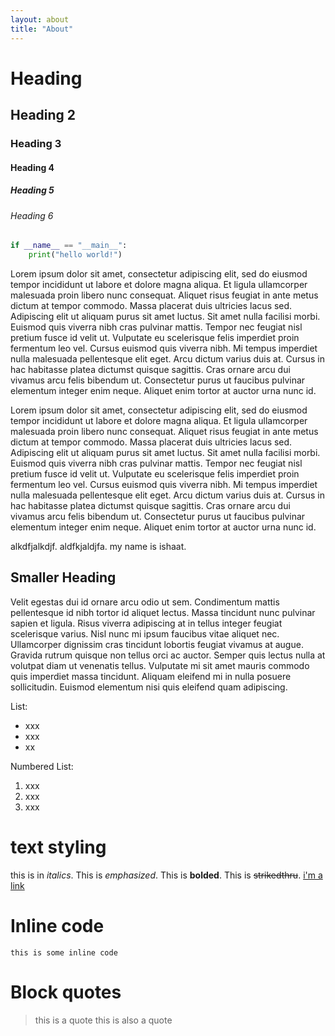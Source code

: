 ```yaml
---
layout: about
title: "About"
---
```


# Heading

## Heading 2

### Heading 3

#### Heading 4

##### Heading 5

###### Heading 6

```python
if __name__ == "__main__":
    print("hello world!")
```

Lorem ipsum dolor sit amet, consectetur adipiscing elit, sed do eiusmod tempor incididunt ut labore et dolore magna aliqua. Et ligula ullamcorper malesuada proin libero nunc consequat. Aliquet risus feugiat in ante metus dictum at tempor commodo. Massa placerat duis ultricies lacus sed. Adipiscing elit ut aliquam purus sit amet luctus. Sit amet nulla facilisi morbi. Euismod quis viverra nibh cras pulvinar mattis. Tempor nec feugiat nisl pretium fusce id velit ut. Vulputate eu scelerisque felis imperdiet proin fermentum leo vel. Cursus euismod quis viverra nibh. Mi tempus imperdiet nulla malesuada pellentesque elit eget. Arcu dictum varius duis at. Cursus in hac habitasse platea dictumst quisque sagittis. Cras ornare arcu dui vivamus arcu felis bibendum ut. Consectetur purus ut faucibus pulvinar elementum integer enim neque. Aliquet enim tortor at auctor urna nunc id.


Lorem ipsum dolor sit amet, consectetur adipiscing elit, sed do eiusmod tempor incididunt ut labore et dolore magna aliqua. Et ligula ullamcorper malesuada proin libero nunc consequat. Aliquet risus feugiat in ante metus dictum at tempor commodo. Massa placerat duis ultricies lacus sed. Adipiscing elit ut aliquam purus sit amet luctus. Sit amet nulla facilisi morbi. Euismod quis viverra nibh cras pulvinar mattis. Tempor nec feugiat nisl pretium fusce id velit ut. Vulputate eu scelerisque felis imperdiet proin fermentum leo vel. Cursus euismod quis viverra nibh. Mi tempus imperdiet nulla malesuada pellentesque elit eget. Arcu dictum varius duis at. Cursus in hac habitasse platea dictumst quisque sagittis. Cras ornare arcu dui vivamus arcu felis bibendum ut. Consectetur purus ut faucibus pulvinar elementum integer enim neque. Aliquet enim tortor at auctor urna nunc id.

alkdfjalkdjf. aldfkjaldjfa. 
my name is ishaat.

## Smaller Heading

Velit egestas dui id ornare arcu odio ut sem. Condimentum mattis pellentesque id nibh tortor id aliquet lectus. Massa tincidunt nunc pulvinar sapien et ligula. Risus viverra adipiscing at in tellus integer feugiat scelerisque varius. Nisl nunc mi ipsum faucibus vitae aliquet nec. Ullamcorper dignissim cras tincidunt lobortis feugiat vivamus at augue. Gravida rutrum quisque non tellus orci ac auctor. Semper quis lectus nulla at volutpat diam ut venenatis tellus. Vulputate mi sit amet mauris commodo quis imperdiet massa tincidunt. Aliquam eleifend mi in nulla posuere sollicitudin. Euismod elementum nisi quis eleifend quam adipiscing.



List:
- xxx
- xxx
- xx

Numbered List:
1. xxx
2. xxx
3. xxx


# text styling

this is in _italics_. This is *emphasized*. This is **bolded**. This is ~~strikedthru~~. [i'm a link](https://www.google.com)

# Inline code

`this is some inline code`

# Block quotes

> this is a quote
> this is also a quote
